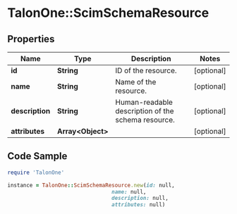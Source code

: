 # TalonOne::ScimSchemaResource

## Properties

Name | Type | Description | Notes
------------ | ------------- | ------------- | -------------
**id** | **String** | ID of the resource. | [optional] 
**name** | **String** | Name of the resource. | [optional] 
**description** | **String** | Human-readable description of the schema resource. | [optional] 
**attributes** | **Array&lt;Object&gt;** |  | [optional] 

## Code Sample

```ruby
require 'TalonOne'

instance = TalonOne::ScimSchemaResource.new(id: null,
                                 name: null,
                                 description: null,
                                 attributes: null)
```


